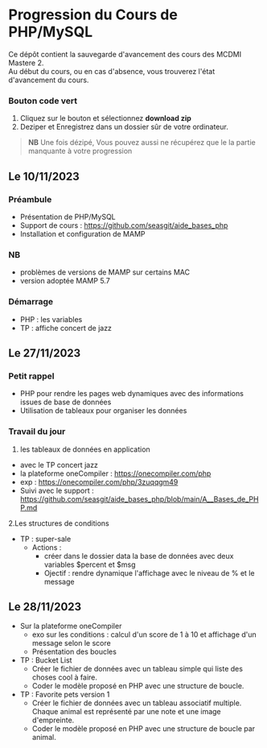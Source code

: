 # Progression du Cours de PHP/MySQL 
Ce dépôt contient la sauvegarde d'avancement des cours des MCDMI Mastere 2.  
Au début du cours, ou en cas d'absence, vous trouverez l'état d'avancement du cours. 


### Bouton code vert
1. Cliquez sur le bouton et sélectionnez __download zip__
2. Deziper et Enregistrez dans un dossier sûr de votre ordinateur. 
> __NB__ Une fois dézipé, Vous pouvez aussi ne récupérez que le la partie manquante à votre progression



## Le 10/11/2023
### Préambule
- Présentation de PHP/MySQL
- Support de cours :  https://github.com/seasgit/aide_bases_php
- Installation et configuration de MAMP
### NB
- problèmes de versions de MAMP sur certains MAC 
- version adoptée MAMP 5.7
### Démarrage
- PHP : les variables
- TP : affiche concert de jazz

## Le 27/11/2023

### Petit rappel
- PHP pour rendre les pages web dynamiques avec des informations issues de base de données
- Utilisation de tableaux pour organiser les données
### Travail du jour 
1. les tableaux de données en application 
- avec le TP concert jazz
- la plateforme oneCompiler : https://onecompiler.com/php
- exp : https://onecompiler.com/php/3zuqqgm49
- Suivi avec le support  : https://github.com/seasgit/aide_bases_php/blob/main/A__Bases_de_PHP.md

2.Les structures de conditions 
- TP : super-sale
    -  Actions : 
        - créer dans le dossier data la base de données avec deux variables $percent et $msg
        - Ojectif : rendre dynamique l'affichage avec le niveau de % et le message
## Le 28/11/2023
- Sur la plateforme oneCompiler
    - exo sur les conditions : calcul d'un score de 1 à 10 et affichage d'un message selon le score
    - Présentation des boucles
- TP : Bucket List
    - Créer le fichier de données avec un tableau simple qui liste des choses cool à faire.
    - Coder le modèle proposé en PHP avec une structure de boucle.
- TP : Favorite pets version 1
    - Créer le fichier de données avec un tableau associatif multiple.  
      Chaque animal est représenté par une note et une image d'empreinte.
    - Coder le modèle proposé en PHP avec une structure de boucle par animal.